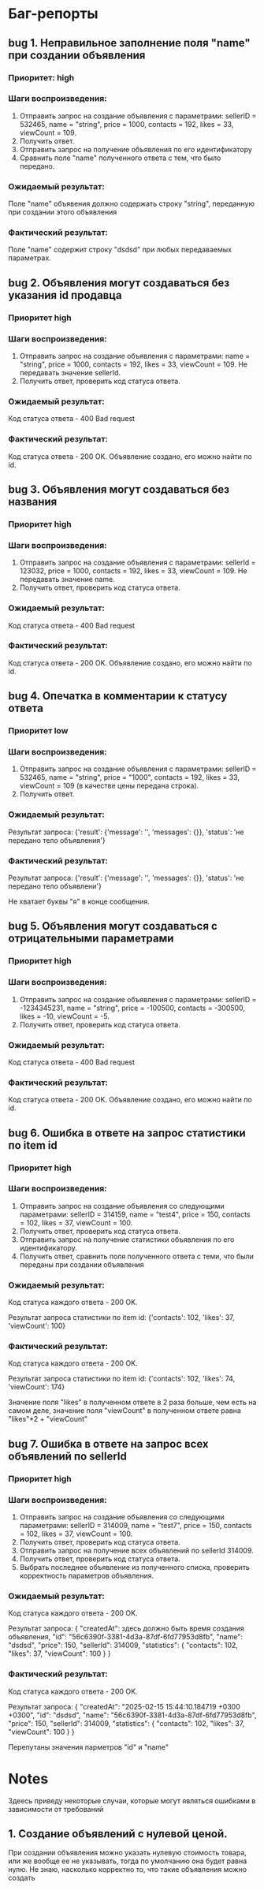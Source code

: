 # Баг-репорты

## bug 1. Неправильное заполнение поля "name" при создании объявления

### Приоритет: high

### Шаги воспроизведения:
1. Отправить запрос на создание объявления с параметрами: sellerID = 532465, name = "string", price = 1000, contacts = 192, likes = 33, viewCount = 109.
2. Получить ответ.
3. Отправить запрос на получение объявления по его идентификатору
4. Сравнить поле "name" полученного ответа с тем, что было передано.

### Ожидаемый результат:
Поле "name" объявения должно содержать строку "string", переданную при создании этого объявления

### Фактический результат:
Поле "name" содержит строку "dsdsd" при любых передаваемых параметрах. 

## bug 2. Объявления могут создаваться без указания id продавца

### Приоритет high

### Шаги воспроизведения:
1. Отправить запрос на создание объявления с параметрами: name = "string", price = 1000, contacts = 192, likes = 33, viewCount = 109. Не передавать значение sellerId. 
2. Получить ответ, проверить код статуса ответа.

### Ожидаемый результат:
Код статуса ответа - 400 Bad request

### Фактический результат:
Код статуса ответа - 200 OK. Объявление создано, его можно найти по id.

## bug 3. Объявления могут создаваться без названия

### Приоритет high

### Шаги воспроизведения:
1. Отправить запрос на создание объявления с параметрами: sellerId = 123032, price = 1000, contacts = 192, likes = 33, viewCount = 109. Не передавать значение name. 
2. Получить ответ, проверить код статуса ответа.

### Ожидаемый результат:
Код статуса ответа - 400 Bad request

### Фактический результат:
Код статуса ответа - 200 OK. Объявление создано, его можно найти по id.

## bug 4. Опечатка в комментарии к статусу ответа

### Приоритет low

### Шаги воспроизведения:
1. Отправить запрос на создание объявления с параметрами: sellerID = 532465, name = "string", price = "1000", contacts = 192, likes = 33, viewCount = 109 (в качестве цены передана строка).
2. Получить ответ.

### Ожидаемый результат:
Результат запроса: {'result': {'message': '', 'messages': {}}, 'status': 'не передано тело объявления'}

### Фактический результат:
Результат запроса: {'result': {'message': '', 'messages': {}}, 'status': 'не передано тело объявлени'}

Не хватает буквы "я" в конце сообщения.

## bug 5. Объявления могут создаваться с отрицательными параметрами

### Приоритет high

### Шаги воспроизведения:
1. Отправить запрос на создание объявления с параметрами: sellerID = -1234345231, name = "string", price = -100500, contacts = -300500, likes = -10, viewCount = -5.
2. Получить ответ, проверить код статуса ответа.

### Ожидаемый результат:
Код статуса ответа - 400 Bad request

### Фактический результат:
Код статуса ответа - 200 OK. Объявление создано, его можно найти по id.

## bug 6. Ошибка в ответе на запрос статистики по item id

### Приоритет high

### Шаги воспроизведения:
1. Отправить запрос на создание объявления со следующими параметрами: sellerID = 314159, name = "test4", price = 150, contacts = 102, likes = 37, viewCount = 100.
2. Получить ответ, проверить код статуса ответа.
3. Отправить запрос на получение статистики объявления по его идентификатору.
4. Получить ответ, cравнить поля полученного ответа с теми, что были переданы при создании объявления

### Ожидаемый результат:
Код статуса каждого ответа - 200 OK.

Результат запроса статистики по item id: {'contacts': 102, 'likes': 37, 'viewCount': 100}

### Фактический результат:
Код статуса каждого ответа - 200 OK.

Результат запроса статистики по item id: {'contacts': 102, 'likes': 74, 'viewCount': 174}

Значение поля "likes" в полученном ответе в 2 раза больше, чем есть на самом деле, значение поля "viewCount" в полученном ответе равна "likes"*2 + "viewCount"

## bug 7. Ошибка в ответе на запрос всех объявлений по sellerId

### Приоритет high

### Шаги воспроизведения:

1. Отправить запрос на создание объявления со следующими параметрами: sellerID = 314009, name = "test7", price = 150, contacts = 102, likes = 37, viewCount = 100.
2. Получить ответ, проверить код статуса ответа.
3. Отправить запрос на получение всех объявлений по sellerId 314009.
4. Получить ответ, проверить код статуса ответа.
5. Выбрать последнее объявление из полученного списка, проверить корректность параметров объявления.

### Ожидаемый результат:
Код статуса каждого ответа - 200 OK.

Результат запроса: {
        "createdAt": здесь должно быть время создания объявления,
        "id": "56c6390f-3381-4d3a-87df-6fd77953d8fb",
        "name": "dsdsd",
        "price": 150,
        "sellerId": 314009,
        "statistics": {
            "contacts": 102,
            "likes": 37,
            "viewCount": 100
        }
    }

### Фактический результат:
Код статуса каждого ответа - 200 OK.

Результат запроса: {
        "createdAt": "2025-02-15 15:44:10.184719 +0300 +0300",
        "id": "dsdsd",
        "name": "56c6390f-3381-4d3a-87df-6fd77953d8fb",
        "price": 150,
        "sellerId": 314009,
        "statistics": {
            "contacts": 102,
            "likes": 37,
            "viewCount": 100
        }
    }

Перепутаны значения парметров "id" и "name"

# Notes
Здеесь приведу некоторые случаи, которые могут являться ошибками в зависимости от требований

## 1. Создание объявлений с нулевой ценой.
При создании объявления можно указать нулевую стоимость товара, или же вообще ее не указывать, тогда по умолчанию она будет равна нулю. Не знаю, насколько корректно то, что такие объявления можно создать